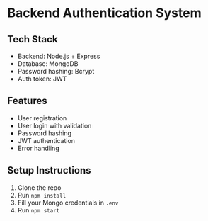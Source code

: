 # Backend Authentication System

## Tech Stack
- Backend: Node.js + Express
- Database: MongoDB
- Password hashing: Bcrypt
- Auth token: JWT

## Features
- User registration
- User login with validation
- Password hashing
- JWT authentication
- Error handling

## Setup Instructions
1. Clone the repo
2. Run `npm install`
3. Fill your Mongo credentials in `.env`
4. Run `npm start`

